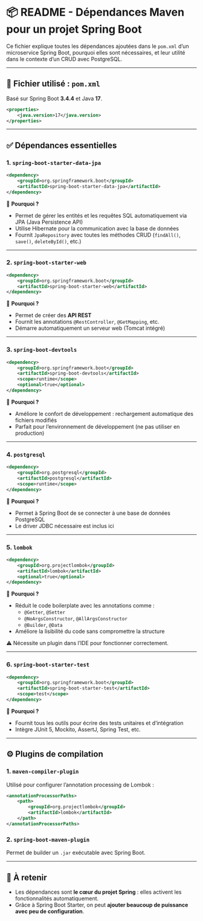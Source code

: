 # 📦 README - Dépendances Maven pour un projet Spring Boot

Ce fichier explique toutes les dépendances ajoutées dans le `pom.xml` d’un microservice Spring Boot, pourquoi elles sont nécessaires, et leur utilité dans le contexte d’un CRUD avec PostgreSQL.

---

## 🔧 Fichier utilisé : `pom.xml`
Basé sur Spring Boot **3.4.4** et Java **17**.

```xml
<properties>
    <java.version>17</java.version>
</properties>
```

---

## ✅ Dépendances essentielles

### 1. `spring-boot-starter-data-jpa`
```xml
<dependency>
    <groupId>org.springframework.boot</groupId>
    <artifactId>spring-boot-starter-data-jpa</artifactId>
</dependency>
```
📌 **Pourquoi ?**
- Permet de gérer les entités et les requêtes SQL automatiquement via JPA (Java Persistence API)
- Utilise Hibernate pour la communication avec la base de données
- Fournit `JpaRepository` avec toutes les méthodes CRUD (`findAll()`, `save()`, `deleteById()`, etc.)

---

### 2. `spring-boot-starter-web`
```xml
<dependency>
    <groupId>org.springframework.boot</groupId>
    <artifactId>spring-boot-starter-web</artifactId>
</dependency>
```
📌 **Pourquoi ?**
- Permet de créer des **API REST**
- Fournit les annotations `@RestController`, `@GetMapping`, etc.
- Démarre automatiquement un serveur web (Tomcat intégré)

---

### 3. `spring-boot-devtools`
```xml
<dependency>
    <groupId>org.springframework.boot</groupId>
    <artifactId>spring-boot-devtools</artifactId>
    <scope>runtime</scope>
    <optional>true</optional>
</dependency>
```
📌 **Pourquoi ?**
- Améliore le confort de développement : rechargement automatique des fichiers modifiés
- Parfait pour l’environnement de développement (ne pas utiliser en production)

---

### 4. `postgresql`
```xml
<dependency>
    <groupId>org.postgresql</groupId>
    <artifactId>postgresql</artifactId>
    <scope>runtime</scope>
</dependency>
```
📌 **Pourquoi ?**
- Permet à Spring Boot de se connecter à une base de données PostgreSQL
- Le driver JDBC nécessaire est inclus ici

---

### 5. `lombok`
```xml
<dependency>
    <groupId>org.projectlombok</groupId>
    <artifactId>lombok</artifactId>
    <optional>true</optional>
</dependency>
```
📌 **Pourquoi ?**
- Réduit le code boilerplate avec les annotations comme :
  - `@Getter`, `@Setter`
  - `@NoArgsConstructor`, `@AllArgsConstructor`
  - `@Builder`, `@Data`
- Améliore la lisibilité du code sans compromettre la structure

⚠️ Nécessite un plugin dans l’IDE pour fonctionner correctement.

---

### 6. `spring-boot-starter-test`
```xml
<dependency>
    <groupId>org.springframework.boot</groupId>
    <artifactId>spring-boot-starter-test</artifactId>
    <scope>test</scope>
</dependency>
```
📌 **Pourquoi ?**
- Fournit tous les outils pour écrire des tests unitaires et d’intégration
- Intègre JUnit 5, Mockito, AssertJ, Spring Test, etc.

---

## ⚙️ Plugins de compilation

### 1. `maven-compiler-plugin`
Utilisé pour configurer l’annotation processing de Lombok :
```xml
<annotationProcessorPaths>
    <path>
        <groupId>org.projectlombok</groupId>
        <artifactId>lombok</artifactId>
    </path>
</annotationProcessorPaths>
```

### 2. `spring-boot-maven-plugin`
Permet de builder un `.jar` exécutable avec Spring Boot.

---

## 🧪 À retenir
- Les dépendances sont **le cœur du projet Spring** : elles activent les fonctionnalités automatiquement.
- Grâce à Spring Boot Starter, on peut **ajouter beaucoup de puissance avec peu de configuration**.
